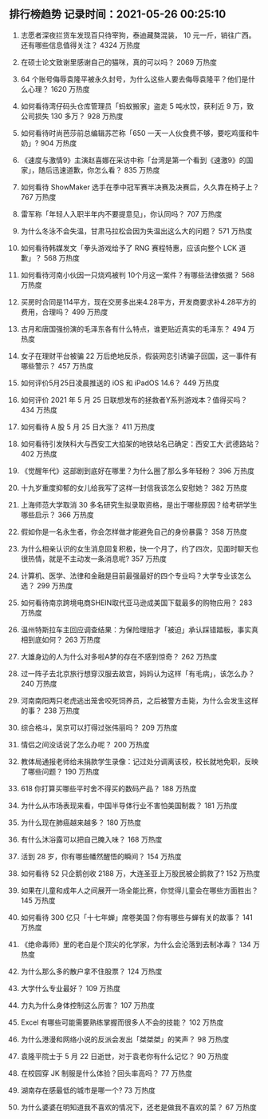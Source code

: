 
## 排行榜趋势 记录时间：2021-05-26 00:25:10
  
  1. 志愿者深夜拦货车发现百只待宰狗，泰迪藏獒混装， 10 元一斤，销往广西。还有哪些信息值得关注？ 4324 万热度
    
  2. 在硕士论文致谢里感谢自己的猫咪，真的可以吗？ 2069 万热度
    
  3. 64 个账号侮辱袁隆平被永久封号，为什么这些人要去侮辱袁隆平？他们是什么心理？ 1620 万热度
    
  4. 如何看待湾仔码头仓库管理员「蚂蚁搬家」盗走 5 吨水饺，获利近 9 万，致公司损失 130 多万？ 928 万热度
    
  5. 如何看待时尚芭莎前总编辑苏芒称「650 一天一人伙食费不够，要吃鸡蛋和牛奶」? 904 万热度
    
  6. 《速度与激情9》主演赵喜娜在采访中称「台湾是第一个看到《速激9》的国家」，随后迅速道歉，你怎么看？ 835 万热度
    
  7. 如何看待 ShowMaker 选手在季中冠军赛半决赛及决赛后，久久靠在椅子上？ 767 万热度
    
  8. 雷军称「年轻人入职半年内不要提意见」，你认同吗？ 707 万热度
    
  9. 为什么冬泳不会失温，甘肃马拉松会因为失温出这么大的问题？ 571 万热度
    
  10. 如何看待韩媒发文「拳头游戏给予了 RNG 赛程特惠，应该向整个 LCK 道歉」？ 568 万热度
    
  11. 如何看待河南小伙因一只烧鸡被判 10个月这一案件？有哪些法律依据？ 568 万热度
    
  12. 买房时合同是114平方，现在交房多出来4.28平方，开发商要求补4.28平方的费用，合理吗？ 499 万热度
    
  13. 古月和唐国强扮演的毛泽东各有什么特点，谁更贴近真实的毛泽东？ 494 万热度
    
  14. 女子在理财平台被骗 22 万后绝地反杀，假装网恋引诱骗子回国，这一事件有哪些警示？ 457 万热度
    
  15. 如何评价5月25日凌晨推送的 iOS 和 iPadOS 14.6？ 449 万热度
    
  16. 如何评价 2021 年 5 月 25 日联想发布的拯救者Y系列游戏本？值得买吗？ 434 万热度
    
  17. 如何看待 A 股 5 月 25 日大涨？ 411 万热度
    
  18. 如何看待引发陕科大与西安工大掐架的地铁站名已确定：西安工大·武德路站？ 402 万热度
    
  19. 《觉醒年代》这部剧到底好在哪里？为什么圈了那么多年轻粉？ 396 万热度
    
  20. 十九岁重度抑郁的女儿给我写了这样一封信我该怎么安慰她？ 382 万热度
    
  21. 上海师范大学取消 30 多名研究生拟录取资格，是出于哪些原因？给考研学生哪些启示？ 366 万热度
    
  22. 假如你是一名永生者，你会怎样做才能避免自己的身份暴露？ 358 万热度
    
  23. 为什么相亲认识的女生消息回复积极，快一个月了，约了四次，见面时聊天也很热情，就是不主动发一条消息呢? 357 万热度
    
  24. 计算机、医学、法律和金融是目前最强最好的四个专业吗？大学专业该怎么选？ 299 万热度
    
  25. 如何看待南京跨境电商SHEIN取代亚马逊成美国下载最多的购物应用？ 283 万热度
    
  26. 温州特斯拉车主回应调查结果：为保险理赔才「被迫」承认踩错踏板，事实真相到底如何？ 263 万热度
    
  27. 大雄身边的人为什么对多啦A梦的存在不感到惊奇？ 262 万热度
    
  28. 过一阵子去北京旅行想穿汉服去故宫，妈妈认为这样「有毛病」，该怎么办？ 240 万热度
    
  29. 河南南阳两只老虎逃出笼舍咬死饲养员，之后被警方击毙，为什么会发生这样的事？ 238 万热度
    
  30. 综合格斗，吴京可以打得过张伟丽吗？ 209 万热度
    
  31. 情侣之间没话说了怎么办呢？ 200 万热度
    
  32. 教体局通报老师给未捐款学生录像：记过处分调离该校，校长就地免职，反映了哪些问题？ 190 万热度
    
  33. 618 你打算买哪些平时舍不得买的数码产品？ 188 万热度
    
  34. 为什么从市场表现来看，中国半导体行业不害怕美国制裁？ 181 万热度
    
  35. 为什么现在肺癌越来越多？ 180 万热度
    
  36. 有什么沐浴露可以把自己腌入味？ 168 万热度
    
  37. 活到 28 岁，你有哪些幡然醒悟的瞬间？ 154 万热度
    
  38. 如何看待 52 只企鹅创收 2188 万，大连圣亚上万股民被企鹅救了? 152 万热度
    
  39. 如果在儿童和成年人之间展开一场全能比赛，你觉得儿童会在哪些方面胜出？ 145 万热度
    
  40. 如何看待 300 亿只「十七年蝉」席卷美国？你有哪些与蝉有关的故事？ 141 万热度
    
  41. 《绝命毒师》里的老白是个顶尖的化学家，为什么会沦落到去制冰毒？ 134 万热度
    
  42. 为什么那么多的散户拿不住股票？ 124 万热度
    
  43. 大学什么专业最好？ 109 万热度
    
  44. 力丸为什么身体控制这么厉害？ 107 万热度
    
  45. Excel 有哪些可能需要熟练掌握而很多人不会的技能？ 102 万热度
    
  46. 为什么港漫和网络小说的反派会发出「桀桀桀」的笑声？ 98 万热度
    
  47. 袁隆平院士于 5 月 22 日逝世，对于袁老你有什么记忆？ 90 万热度
    
  48. 在校园穿 JK 制服是什么体验？回头率高吗？ 77 万热度
    
  49. 湖南存在感最低的城市是哪一个? 73 万热度
    
  50. 为什么婆婆在明知道我不喜欢的情况下，还老是做我不喜欢的菜？ 67 万热度
    